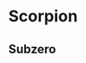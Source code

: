 <html>
  <head>
    <title>
      kombat
    </title>
  </head>
  <body>
    <h1>
      Scorpion</h1> 
    <h2> Subzero </h2>
  </body>
</html>
